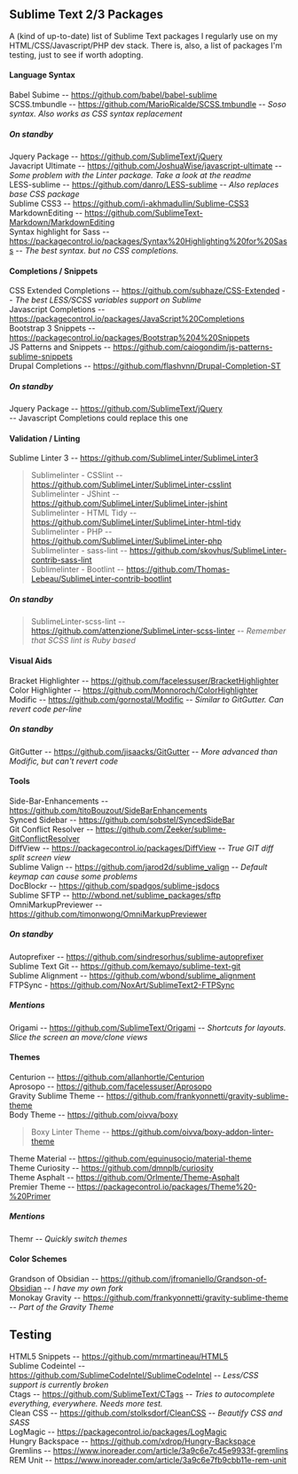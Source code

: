 ## Sublime Text 2/3 Packages
A (kind of up-to-date) list of Sublime Text packages I regularly use on my HTML/CSS/Javascript/PHP dev stack. There is, also, a list of packages I'm testing, just to see if worth adopting.

#### Language Syntax

Babel Subime -- <https://github.com/babel/babel-sublime><br>
SCSS.tmbundle -- <https://github.com/MarioRicalde/SCSS.tmbundle> -- *Soso syntax. Also works as CSS syntax replacement*<br>

##### On standby
Jquery Package -- <https://github.com/SublimeText/jQuery><br>
Javacript Ultimate -- <https://github.com/JoshuaWise/javascript-ultimate> -- *Some problem with the Linter package. Take a look at the readme*<br>
LESS-sublime -- <https://github.com/danro/LESS-sublime> -- *Also replaces base CSS package*<br>
Sublime CSS3 -- <https://github.com/i-akhmadullin/Sublime-CSS3><br>
MarkdownEditing -- <https://github.com/SublimeText-Markdown/MarkdownEditing><br>
Syntax highlight for Sass -- <https://packagecontrol.io/packages/Syntax%20Highlighting%20for%20Sass> -- *The best syntax. but no CSS completions.*<br>

#### Completions / Snippets

CSS Extended Completions -- <https://github.com/subhaze/CSS-Extended> -- *The best LESS/SCSS variables support on Sublime*<br>
Javascript Completions -- <https://packagecontrol.io/packages/JavaScript%20Completions><br>
Bootstrap 3 Snippets -- <https://packagecontrol.io/packages/Bootstrap%204%20Snippets><br>
JS Patterns and Snippets -- <https://github.com/caiogondim/js-patterns-sublime-snippets><br>
Drupal Completions -- <https://github.com/flashvnn/Drupal-Completion-ST><br>

##### On standby
Jquery Package -- <https://github.com/SublimeText/jQuery><br> -- Javascript Completions could replace this one

#### Validation / Linting

Sublime Linter 3 -- <https://github.com/SublimeLinter/SublimeLinter3><br>
> Sublimelinter - CSSlint -- <https://github.com/SublimeLinter/SublimeLinter-csslint><br>
> Sublimelinter - JShint -- <https://github.com/SublimeLinter/SublimeLinter-jshint><br>
> Sublimelinter - HTML Tidy -- <https://github.com/SublimeLinter/SublimeLinter-html-tidy><br>
> Sublimelinter - PHP -- <https://github.com/SublimeLinter/SublimeLinter-php><br>
> Sublimelinter - sass-lint -- <https://github.com/skovhus/SublimeLinter-contrib-sass-lint><br>
> Sublimelinter - Bootlint -- <https://github.com/Thomas-Lebeau/SublimeLinter-contrib-bootlint><br>

##### On standby
> SublimeLinter-scss-lint -- <https://github.com/attenzione/SublimeLinter-scss-linter> -- *Remember that SCSS lint is Ruby based*<br>

#### Visual Aids

Bracket Highlighter -- <https://github.com/facelessuser/BracketHighlighter><br>
Color Highlighter -- <https://github.com/Monnoroch/ColorHighlighter><br>
Modific -- <https://github.com/gornostal/Modific> -- *Similar to GitGutter. Can revert code per-line*<br>

##### On standby
GitGutter -- <https://github.com/jisaacks/GitGutter> -- *More advanced than Modific, but can't revert code*<br>

#### Tools

Side-Bar-Enhancements -- <https://github.com/titoBouzout/SideBarEnhancements><br>
Synced Sidebar -- <https://github.com/sobstel/SyncedSideBar><br>
Git Conflict Resolver -- <https://github.com/Zeeker/sublime-GitConflictResolver><br>
DiffView -- <https://packagecontrol.io/packages/DiffView> -- *True GIT diff split screen view*<br>
Sublime Valign -- <https://github.com/jarod2d/sublime_valign> -- *Default keymap can cause some problems*<br>
DocBlockr -- <https://github.com/spadgos/sublime-jsdocs><br>
Sublime SFTP -- <http://wbond.net/sublime_packages/sftp><br>
OmniMarkupPreviewer -- <https://github.com/timonwong/OmniMarkupPreviewer><br>

##### On standby
Autoprefixer -- <https://github.com/sindresorhus/sublime-autoprefixer><br>
Sublime Text Git -- <https://github.com/kemayo/sublime-text-git><br>
Sublime Alignment -- <https://github.com/wbond/sublime_alignment><br>
FTPSync - <https://github.com/NoxArt/SublimeText2-FTPSync><br>

##### Mentions
Origami -- https://github.com/SublimeText/Origami -- *Shortcuts for layouts. Slice the screen an move/clone views*<br>

#### Themes

Centurion -- <https://github.com/allanhortle/Centurion><br>
Aprosopo -- <https://github.com/facelessuser/Aprosopo><br>
Gravity Sublime Theme -- <https://github.com/frankyonnetti/gravity-sublime-theme><br>
Body Theme -- <https://github.com/oivva/boxy><br>
> Boxy Linter Theme -- <https://github.com/oivva/boxy-addon-linter-theme><br>

Theme Material -- <https://github.com/equinusocio/material-theme><br>
Theme Curiosity -- <https://github.com/dmnplb/curiosity><br>
Theme Asphalt -- <https://github.com/Orlmente/Theme-Asphalt><br>
Premier Theme -- <https://packagecontrol.io/packages/Theme%20-%20Primer><br>

##### Mentions
Themr -- *Quickly switch themes*<br>

#### Color Schemes

Grandson of Obsidian -- <https://github.com/jfromaniello/Grandson-of-Obsidian> -- *I have my own fork*<br>
Monokay Gravity -- <https://github.com/frankyonnetti/gravity-sublime-theme> -- *Part of the Gravity Theme*

## Testing

HTML5 Snippets -- <https://github.com/mrmartineau/HTML5><br>
Sublime Codeintel -- <https://github.com/SublimeCodeIntel/SublimeCodeIntel> -- *Less/CSS support is currently broken*<br>
Ctags -- <https://github.com/SublimeText/CTags> -- *Tries to autocomplete everything, everywhere. Needs more test.*<br>
Clean CSS -- <https://github.com/stolksdorf/CleanCSS> -- *Beautify CSS and SASS*<br>
LogMagic -- <https://packagecontrol.io/packages/LogMagic><br>
Hungry Backspace -- <https://github.com/xdrop/Hungry-Backspace><br>
Gremlins -- <https://www.inoreader.com/article/3a9c6e7c45e9933f-gremlins><br>
REM Unit -- <https://www.inoreader.com/article/3a9c6e7fb9cbb11e-rem-unit><br>

